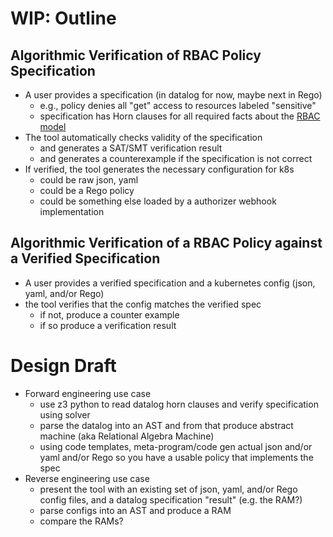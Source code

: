 # WIP: Outline

## Algorithmic Verification of RBAC Policy Specification
* A user provides a specification (in datalog for now, maybe next in Rego)
  * e.g., policy denies all "get" access to resources labeled "sensitive"
  * specification has Horn clauses for all required facts about the [RBAC model](/rbac/k8s-rbac-set-model.md)
* The tool automatically checks validity of the specification
  * and generates a SAT/SMT verification result
  * and generates a counterexample if the specification is not correct
* If verified, the tool generates the necessary configuration for k8s
  * could be raw json, yaml
  * could be a Rego policy
  * could be something else loaded by a authorizer webhook implementation

## Algorithmic Verification of a RBAC Policy against a Verified Specification
* A user provides a verified specification and a kubernetes config (json, yaml, and/or Rego)
* the tool verifies that the config matches the verified spec
  * if not, produce a counter example
  * if so produce a verification result
  
 # Design Draft
 
 * Forward engineering use case
   * use z3 python to read datalog horn clauses and verify specification using solver
   * parse the datalog into an AST and from that produce abstract machine (aka Relational Algebra Machine)
   * using code templates, meta-program/code gen actual json and/or yaml and/or Rego so you have a usable policy that implements the spec
 * Reverse engineering use case
   * present the tool with an existing set of json, yaml, and/or Rego config files, and a datalog specification "result" (e.g. the RAM?)
   * parse configs into an AST and produce a RAM
   * compare the RAMs?
   
